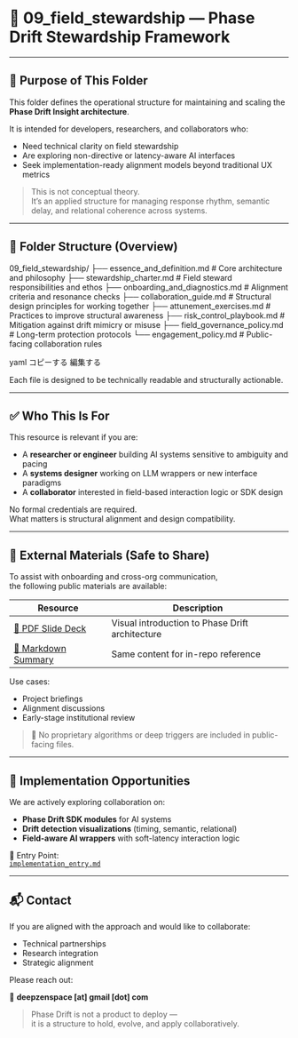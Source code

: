 # 🌿 09_field_stewardship — Phase Drift Stewardship Framework

---

## 📌 Purpose of This Folder

This folder defines the operational structure for maintaining and scaling the **Phase Drift Insight architecture**.

It is intended for developers, researchers, and collaborators who:

- Need technical clarity on field stewardship  
- Are exploring non-directive or latency-aware AI interfaces  
- Seek implementation-ready alignment models beyond traditional UX metrics

> This is not conceptual theory.  
> It’s an applied structure for managing response rhythm, semantic delay, and relational coherence across systems.

---

## 📂 Folder Structure (Overview)

09_field_stewardship/
├── essence_and_definition.md # Core architecture and philosophy
├── stewardship_charter.md # Field steward responsibilities and ethos
├── onboarding_and_diagnostics.md # Alignment criteria and resonance checks
├── collaboration_guide.md # Structural design principles for working together
├── attunement_exercises.md # Practices to improve structural awareness
├── risk_control_playbook.md # Mitigation against drift mimicry or misuse
├── field_governance_policy.md # Long-term protection protocols
└── engagement_policy.md # Public-facing collaboration rules

yaml
コピーする
編集する

Each file is designed to be technically readable and structurally actionable.

---

## ✅ Who This Is For

This resource is relevant if you are:

- A **researcher or engineer** building AI systems sensitive to ambiguity and pacing  
- A **systems designer** working on LLM wrappers or new interface paradigms  
- A **collaborator** interested in field-based interaction logic or SDK design

No formal credentials are required.  
What matters is structural alignment and design compatibility.

---

## 📄 External Materials (Safe to Share)

To assist with onboarding and cross-org communication,  
the following public materials are available:

| Resource | Description |
|----------|-------------|
| [📘 PDF Slide Deck](https://github.com/kiyoshisasano-DeepZenSpace/kiyoshisasano-DeepZenSpace/blob/1caf4ebfbb5767356588ae49e560cffcf9a36a7b/09_field_stewardship/Phase_Drift_Insight_Structural_Overview_v0.1.pdf) | Visual introduction to Phase Drift architecture |
| [📄 Markdown Summary](./phase_drift_external_overview_v0.1.md) | Same content for in-repo reference |

Use cases:

- Project briefings  
- Alignment discussions  
- Early-stage institutional review

> 🔐 No proprietary algorithms or deep triggers are included in public-facing files.

---

## 🔧 Implementation Opportunities

We are actively exploring collaboration on:

- **Phase Drift SDK modules** for AI systems  
- **Drift detection visualizations** (timing, semantic, relational)  
- **Field-aware AI wrappers** with soft-latency interaction logic

📄 Entry Point:  
[`implementation_entry.md`](https://github.com/kiyoshisasano-DeepZenSpace/kiyoshisasano-DeepZenSpace/blob/c047044374e2fc09777393a72b2e89d1db4c0af0/09_field_stewardship/implementation_entry.md)

---

## 📬 Contact

If you are aligned with the approach and would like to collaborate:

- Technical partnerships  
- Research integration  
- Strategic alignment

Please reach out:

📩 **deepzenspace [at] gmail [dot] com**

> Phase Drift is not a product to deploy —  
> it is a structure to hold, evolve, and apply collaboratively.
